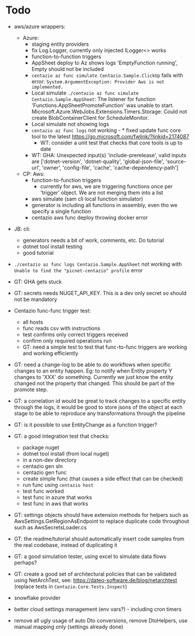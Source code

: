 # Todo
- aws/azure wrappers:
  - Azure:
    - staging entity providers 
    - fix Log.Logger, currently only injected ILogger<> works 
    - function-to-function triggers
    - AppSheet deploy to Az shows logs 'EmptyFunction running', Empty should not be included
    - `centazio az func simulate Centazio.Sample.ClickUp` fails with error: `System.ArgumentException: Provider Aws is not implemented.`
    - Local simulate `./centazio az func simulate Centazio.Sample.AppSheet`: 
        The listener for function 'Functions.AppSheetPromoteFunction' was unable to start. 
            Microsoft.Azure.WebJobs.Extensions.Timers.Storage: Could not create BlobContainerClient for ScheduleMonitor.
    - Local simulate not showing logs
    - `centazio az func logs` not working - * fixed update func core tool to the latest https://go.microsoft.com/fwlink/?linkid=2174087
      - WT: consider a unit test that checks that core tools is up to date
    - WT: GHA: Unexpected input(s) 'include-prerelease', valid inputs are ['dotnet-version', 'dotnet-quality', 'global-json-file', 'source-url', 'owner', 'config-file', 'cache', 'cache-dependency-path']
  - CP: Aws:
    - function-to-function triggers
      - currently for aws, we are triggering functions once per 'trigger' object.  We are not merging them into a list
    - aws simulate (sam cli local function simulator)
    - generator is including all functions in assembly, even tho we specify a single function
    - centazio aws func deploy throwing docker error
- JB: cli:
  - generators needs a bit of work, comments, etc. Do tutorial
  - dotnet tool install testing
  - good tutorial

- `./centazio az func logs Centazio.Sample.AppSheet` not working with `Unable to find the "picnet-centazio" profile` error

- GT: GHA gets stuck
- GT: secrets needs NUGET_API_KEY.  This is a dev only secret so should not be mandatory
- Centazio func-func trigger test: 
  - all hosts
  - func reads csv with instructions 
  - test confirms only correct triggers received 
  - confirm only required operations run
  - GT: need a simple test to test that func-to-func triggers are working and working efficiently
- GT: need a change-log to be able to do workflows when specific changes to an entity happen. Eg:
  to notify when Entity property Y changes to 'XXX' do something.  Currently we just know the entity changed
  not the property that changed.  This should be part of the promote step.
- GT: a correlation id would be great to track changes to a specific entity through the logs, it would be good to
    store jsons of the object at each stage to be able to reproduce any transformations through the pipeline
- GT: is it possible to use EntityChange as a function trigger? 
- GT: a good integration test that checks:
  - package nuget
  - dotnet tool install (from local nuget)
  - in a non-dev directory
  - centazio gen sln
  - centazio gen func
  - create simple func (that causes a side effect that can be checked)
  - run func using `centazio host`
  - test func worked
  - test func in azure that works
  - test func in aws that works
- GT: settings objects should have extension methods for helpers such as AwsSettings.GetRegionAsEndpoint to
    replace duplicate code throughout such as AwsSecretsLoader.cs
- GT: the readme/tutorial should automatically insert code samples from the real codebase, instead of duplicating it
- GT: a good simulation tester, using excel to simulate data flows perhaps?
- GT: create a good set of architectural policies that can be validated using NetArchTest, 
    see: https://dateo-software.de/blog/netarchtest (replace tests in `Centazio.Core.Tests.Inspect`)

- snowflake provider
- better cloud settings management (env vars?) - including cron timers
- remove all ugly usage of auto Dto conversions, remove DtoHelpers, use manual mapping only (settings already done)
 
